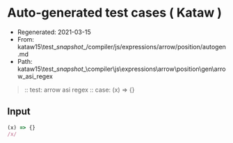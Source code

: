 # Auto-generated test cases ( Kataw )
- Regenerated: 2021-03-15
- From: kataw15\test\__snapshot__/compiler/js/expressions/arrow/position/autogen.md
- Path: kataw15\test\__snapshot__\compiler\js\expressions\arrow\position\gen\arrow_asi_regex
> :: test: arrow asi regex
> :: case: (x) => {}
## Input

`````js
(x) => {}
/x/
`````
